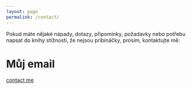 ```yaml
---
layout: page
permalink: /contact/
---
```


Pokud máte nějaké nápady, dotazy, připomínky, požadavky nebo potřebu napsat do knihy stížností, že nejsou pribináčky, prosím, kontaktujte mě: 

# Můj email
[contact me](mailto:matcha1309@hotmail.com)
